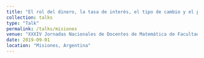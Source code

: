 ```yaml
---
title: "El rol del dinero, la tasa de interés, el tipo de cambio y el producto en la generación de inflación, testeado a través de vectores autorregresivos de series de tiempo"
collection: talks
type: "Talk"
permalink: /talks/misiones
venue: "XXXIV Jornadas Nacionales de Docentes de Matemática de Facultades de Ciencias Económicas y afines"
date: 2019-09-01
location: "Misiones, Argentina"
---
```


<!-- This is a description of your talk, which is a markdown files that can be all markdown-ified like any other post. Yay markdown! -->
